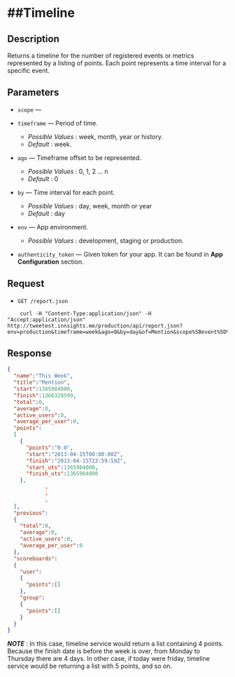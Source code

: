 ##Timeline
==========

Description
-----------
Returns a timeline for the number of registered events or metrics represented by a listing of points. Each point represents a time interval for a specific event.

Parameters
-----------
*  `scope` — 

*  `timeframe` — Period of time.
    - _Possible Values_ : week, month, year or history.
    - _Default_ : week.

*  `ago` — Timeframe offset to be represented. 
    - _Possible Values_ : 0, 1, 2 ... n
    - _Default_ : 0

*  `by` — Time interval for each point.
    - _Possible Values_ : day, week, month or year
    - _Default_ : day

*  `env` — App environment.
    - _Possible Values_ : development, staging or production.

*  `authenticity_token` — Given token for your app. It can be found in **App Configuration** section.

Request
-------
*  `GET /report.json`
```
    curl -H "Content-Type:application/json" -H "Accept:application/json" http://tweetest.innsights.me/production/api/report.json?env=production&timeframe=week&ago=0&by=day&of=Mention&scope%5Bevent%5D%5Bname%5D=Mention
```

Response
---------
``` json  
{  
  "name":"This Week",
  "title":"Mention",
  "start":1365984000,
  "finish":1366329599,
  "total":0,
  "average":0,
  "active_users":0,
  "average_per_user":0,
  "points":
  [
    {
      "points":"0.0",
      "start":"2013-04-15T00:00:00Z",
      "finish":"2013-04-15T23:59:59Z",
      "start_uts":1365984000,
      "finish_uts":1365984000
    },
            .
            .
            .
  ],
  "previous":
  {
    "total":0,
    "average":0,
    "active_users":0,
    "average_per_user":0
  },
  "scoreboards":
  {
    "user":
    {
      "points":[]
    },
    "group":
    {
      "points":[]
    }
  }
}
```

***NOTE*** : In this case, timeline service would return a list containing 4 points. Because the finish date is before the week is over, from Monday to Thursday there are 4 days. In other case, if today were friday, timeline service would be returning a list with 5 points, and so on.